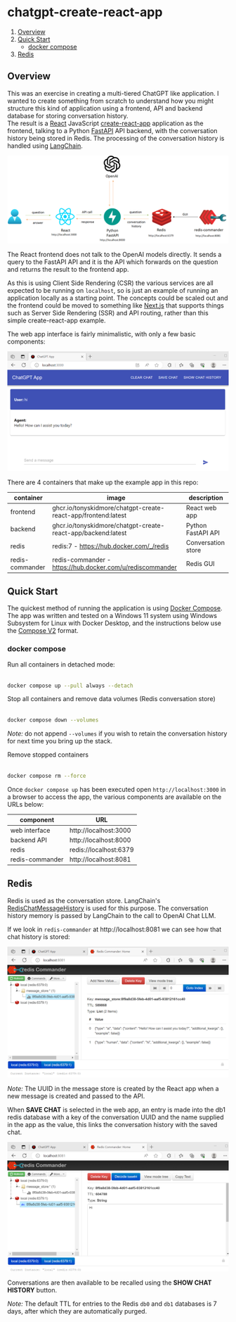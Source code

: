 # chatgpt-create-react-app

1. [Overview](#overview)
2. [Quick Start](#quick-start)
   * [docker compose](#docker-compose)
3. [Redis](#redis)

## Overview

This was an exercise in creating a multi-tiered ChatGPT like application.  I wanted to create something from scratch to understand how you might structure this kind of application using a frontend, API and backend database for storing conversation history.  
The result is a [React](https://react.dev/) JavaScript [create-react-app](https://create-react-app.dev/) application as the frontend, talking to a Python [FastAPI](https://github.com/tiangolo/fastapi) API backend, with the conversation history being stored in Redis.  The processing of the conversation history is handled using [LangChain](https://github.com/hwchase17/langchain).

![alt text](images/chatgpt-create-react-app.png "Architecture")

The React frontend does not talk to the OpenAI models directly.  It sends a query to the FastAPI API and it is the API which forwards on the question and returns the result to the frontend app.  

As this is using Client Side Rendering (CSR) the various services are all expected to be running on `localhost`, so is just an example of running an application locally as a starting point.  The concepts could be scaled out and the frontend could be moved to something like [Next.js](https://nextjs.org/) that supports things such as Server Side Rendering (SSR) and API routing, rather than this simple create-react-app example.

The web app interface is fairly minimalistic, with only a few basic components:

![alt text](images/chatgpt-create-react-app-frontend.png "Frontend")

There are 4 containers that make up the example app in this repo:

| container       |  image                                                        | description                      |
|-----------------|---------------------------------------------------------------|----------------------------------|
| frontend        | ghcr.io/tonyskidmore/chatgpt-create-react-app/frontend:latest | React web app                    |
| backend         | ghcr.io/tonyskidmore/chatgpt-create-react-app/backend:latest  | Python FastAPI API               |
| redis           | redis:7 - https://hub.docker.com/_/redis                      | Conversation store               |
| redis-commander | redis-commander - https://hub.docker.com/u/rediscommander     | Redis GUI                        |

## Quick Start

The quickest method of running the application is using [Docker Compose](https://docs.docker.com/compose/).  The app was written and tested on a Windows 11 system using Windows Subsystem for Linux with Docker Desktop, and the instructions below use the [Compose V2](https://docs.docker.com/compose/migrate/) format.  


### docker compose

Run all containers in detached mode:

````bash

docker compose up --pull always --detach

````

Stop all containers and remove data volumes (Redis conversation store)

````bash

docker compose down --volumes

````

_Note:_ do not append `--volumes` if you wish to retain the conversation history for next time you bring up the stack.

Remove stopped containers

````bash

docker compose rm --force

````

Once `docker compose up` has been executed open `http://localhost:3000` in a browser to access the app, the various components are available on the URLs below:

| component       | URL                     |
| ----------------|-------------------------|
| web interface   | http://localhost:3000   |
| backend API     | http://localhost:8000   |
| redis           | redis://localhost:6379  |
| redis-commander | http://localhost:8081   |


## Redis

Redis is used as the conversation store.  LangChain's [RedisChatMessageHistory](https://js.langchain.com/docs/api/stores_message_redis/classes/RedisChatMessageHistory) is used for this purpose.  The conversation history memory is passed by LangChain to the call to OpenAI Chat LLM.  

If we look in `redis-commander` at http://localhost:8081 we can see how that chat history is stored:

![alt text](images/redis_db0_message_store.png "message_store")

_Note:_ The UUID in the message store is created by the React app when a new message is created and passed to the API.  

When **SAVE CHAT** is selected in the web app, an entry is made into the db1 redis database with a key of the conversation UUID and the name supplied in the app as the value, this links the conversation history with the saved chat.  

![alt text](images/redis_db1_saved_conversations.png "message_store")

Conversations are then available to be recalled using the **SHOW CHAT HISTORY** button.

_Note:_  The default TTL for entries to the Redis `db0` and `db1` databases is 7 days, after which they are automatically purged.
